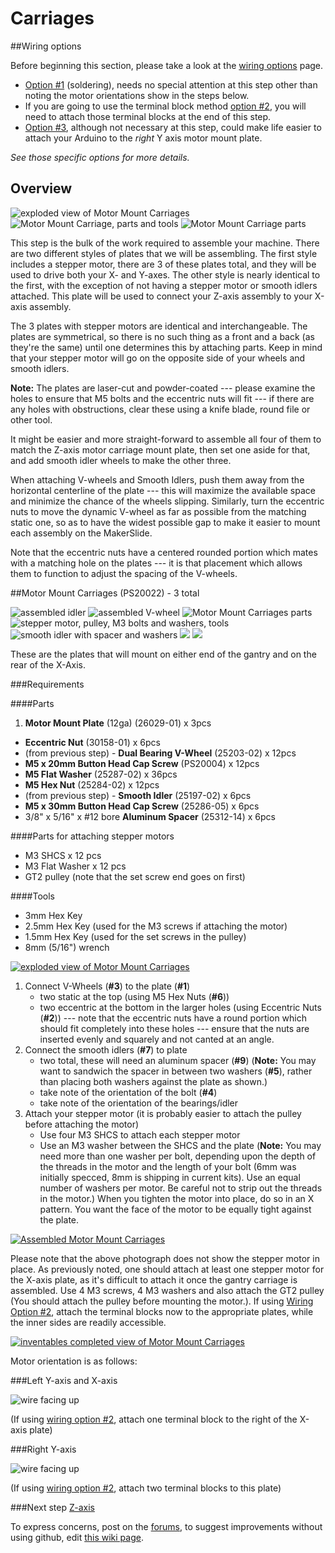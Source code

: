 # Carriages


##Wiring options

Before beginning this section, please take a look at the [wiring options](http://docs.shapeoko.com/wiring.html) page. 

* [Option \#1](wiring_1.html) (soldering), needs no special attention at this step other than noting the motor orientations show in the steps below.
* If you are going to use the terminal block method [option \#2](wiring_2.html), you will need to attach those terminal blocks at the end of this step.
* [Option \#3](wiring_3.html), although not necessary at this step, could make life easier to attach your Arduino to the *right* Y axis motor mount plate.

_See those specific options for more details._


## Overview

![exploded view of Motor Mount Carriages](tPictures/PS20022_2.png)
![Motor Mount Carriage, parts and tools](tPictures/so_motor_mount_carriages_parts_2.jpg)
![Motor Mount Carriage parts](tPictures/so_motor_mount_carriage_parts_2.jpg)

This step is the bulk of the work required to assemble your machine. There are two different styles of plates that we will be assembling. The first style includes a stepper motor, there are 3 of these plates total, and they will be used to drive both your X- and Y-axes. The other style is nearly identical to the first, with the exception of not having a stepper motor or smooth idlers attached. This plate will be used to connect your Z-axis assembly to your X-axis assembly. 

The 3 plates with stepper motors are identical and interchangeable. The plates are symmetrical, so there is no such thing as a front and a back (as they're the same) until one determines this by attaching parts. Keep in mind that your stepper motor will go on the opposite side of your wheels and smooth idlers.

**Note:** The plates are laser-cut and powder-coated --- please examine the holes to ensure that M5 bolts and the eccentric nuts will fit --- if there are any holes with obstructions, clear these using a knife blade, round file or other tool.

It might be easier and more straight-forward to assemble all four of them to match the Z-axis motor carriage mount plate, then set one aside for that, and add smooth idler wheels to make the other three.

When attaching V-wheels and Smooth Idlers, push them away from the horizontal centerline of the plate --- this will maximize the available space and minimize the chance of the wheels slipping. Similarly, turn the eccentric nuts to move the dynamic V-wheel as far as possible from the matching static one, so as to have the widest possible gap to make it easier to mount each assembly on the MakerSlide.

Note that the eccentric nuts have a centered rounded portion which mates with a matching hole on the plates --- it is that placement which allows them to function to adjust the spacing of the V-wheels.
 
##Motor Mount Carriages (PS20022) - 3 total

![assembled idler](tPictures/so_smooth_idler_2.jpg)
![assembled V-wheel](tPictures/so_v_wheel_2.jpg)
![Motor Mount Carriages parts](tPictures/so_motor_mount_carriage_parts_2.jpg)
![stepper motor, pulley, M3 bolts and washers, tools](tPictures/so_e_motor_pulley_2.jpg)
![smooth idler with spacer and washers](tPictures/so_smooth_idler_bolt_spacer_washers_2.jpg)
![](tPictures/so_vwi_vwheel_eccentric_tools_2.jpg)
![](tPictures/so_vwi_vwheel_tools_2.jpg)

These are the plates that will mount on either end of the gantry and on the rear of the X-Axis.


###Requirements


####Parts

 1.   **Motor Mount Plate** (12ga) (26029-01) x 3pcs
 *   **Eccentric Nut** (30158-01) x 6pcs
 *   (from previous step) - **Dual Bearing V-Wheel** (25203-02) x 12pcs
 *   **M5 x 20mm Button Head Cap Screw** (PS20004) x 12pcs
 *   **M5 Flat Washer** (25287-02) x 36pcs
 *   **M5 Hex Nut** (25284-02) x 12pcs
 *   (from previous step) - **Smooth Idler** (25197-02) x 6pcs
 *   **M5 x 30mm Button Head Cap Screw** (25286-05) x 6pcs
 *   3/8" x 5/16" x #12 bore **Aluminum Spacer** (25312-14) x 6pcs

####Parts for attaching stepper motors

 *   M3 SHCS x 12 pcs
 *   M3 Flat Washer x 12 pcs
 *   GT2 pulley (note that the set screw end goes on first)


####Tools

 * 3mm Hex Key
 * 2.5mm Hex Key (used for the M3 screws if attaching the motor)
 * 1.5mm Hex Key (used for the set screws in the pulley)
 * 8mm (5/16") wrench

[![exploded view of Motor Mount Carriages](tPictures/PS20022_4.png)](content/tPictures/PS20022_16.png)

1. Connect V-Wheels (**\#3**) to the plate (**\#1**)
	- two static at the top (using M5 Hex Nuts (**\#6**))
	- two eccentric at the bottom in the larger holes (using Eccentric Nuts (**\#2**)) --- note that the eccentric nuts have a round portion which should fit completely into these holes --- ensure that the nuts are inserted evenly and squarely and not canted at an angle.
2. Connect the smooth idlers (**\#7**) to plate
	- two total, these will need an aluminum spacer (**\#9**) (**Note:** You may want to sandwich the spacer in between two washers (**\#5**), rather than placing both washers against the plate as shown.)
	- take note of the orientation of the bolt (**\#4**)
	- take note of the orientation of the bearings/idler
3. Attach your stepper motor (it is probably easier to attach the pulley before attaching the motor)
	- Use four M3 SHCS to attach each stepper motor
	- Use an M3 washer between the SHCS and the plate (**Note:** You may need more than one washer per bolt, depending upon the depth of the threads in the motor and the length of your bolt (6mm was initially specced, 8mm is shipping in current kits). Use an equal number of washers per motor. Be careful not to strip out the threads in the motor.) When you tighten the motor into place, do so in an X pattern. You want the face of the motor to be equally tight against the plate.

[![Assembled Motor Mount Carriages](tPictures/so_motor_mount_carriage_4.jpg)](content/tPictures/so_motor_mount_carriage_8.jpg)

Please note that the above photograph does not show the stepper motor in place. As previously noted, one should attach at least one stepper motor for the X-axis plate, as it's difficult to attach it once the gantry carriage is assembled. Use 4 M3 screws, 4 M3 washers and also attach the GT2 pulley (You should attach the pulley before mounting the motor.). If using [Wiring Option \#2](http://docs.shapeoko.com/wiring_2.html), attach the terminal blocks now to the appropriate plates, while the inner sides are readily accessible.

[![inventables completed view of Motor Mount Carriages](tPictures/inventables_Shapeoko_v2_carriage_closeup_4.jpg)](content/oPictures/inventables_Shapeoko_v2_carriage_closeup_o.jpg)

Motor orientation is as follows:


###Left Y-axis and X-axis

![wire facing up](wiring/stepper_orientation_up.svg)

(If using [wiring option \#2](http://docs.shapeoko.com/wiring_2.html), attach one terminal block to the right of the X-axis plate)


###Right Y-axis

![wire facing up](wiring/stepper_orientation_left.svg)

(If using [wiring option \#2](http://docs.shapeoko.com/wiring_2.html), attach two terminal blocks to this plate)


###Next step [Z-axis](http://docs.shapeoko.com/zaxis.html)

To express concerns, post on the [forums](http://www.shapeoko.com/forum/index.php), to suggest improvements without using github, edit [this wiki page](http://www.shapeoko.com/wiki/index.php?title=Carriages_2&action=edit&redlink=1).
